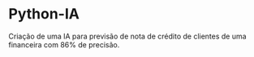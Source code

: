 # Python-IA
Criação de uma IA para previsão de nota de crédito de clientes de uma financeira com 86% de precisão.
